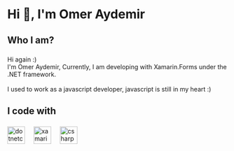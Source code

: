 <h1 align="left">Hi 👋, I'm Omer Aydemir</h1>

###

<h2 align="left">Who I am?</h2>

###

<p align="left">Hi again :) <br>I'm Omer Aydemir, Currently, I am developing with Xamarin.Forms under the .NET framework.<br><br>I used to work as a javascript developer, javascript is still in my heart :)</p>

###

<h2 align="left">I code with</h2>

###

<div align="left">
  <img src="https://cdn.jsdelivr.net/gh/devicons/devicon/icons/dotnetcore/dotnetcore-original.svg" height="40" alt="dotnetcore logo"  />
  <img width="12" />
  <img src="https://cdn.jsdelivr.net/gh/devicons/devicon/icons/xamarin/xamarin-original.svg" height="40" alt="xamarin logo"  />
  <img width="12" />
  <img src="https://cdn.jsdelivr.net/gh/devicons/devicon/icons/csharp/csharp-original.svg" height="40" alt="csharp logo"  />
</div>

###

<p align="left"></p>

###
